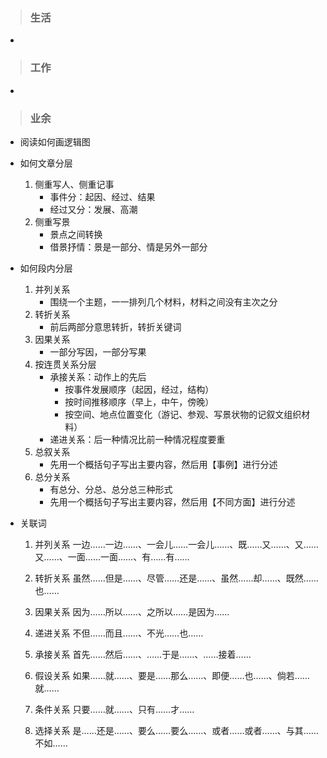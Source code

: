 >### 生活
- 
>### 工作
- 
>### 业余	
- 阅读如何画逻辑图	
- 如何文章分层
	1. 侧重写人、侧重记事
		- 事件分：起因、经过、结果
		- 经过又分：发展、高潮
	1. 侧重写景
		- 景点之间转换
		- 借景抒情：景是一部分、情是另外一部分

- 如何段内分层
	1. 并列关系
		- 围绕一个主题，一一排列几个材料，材料之间没有主次之分
	1. 转折关系
		- 前后两部分意思转折，转折关键词	
	1. 因果关系
		- 一部分写因，一部分写果
	1. 按连贯关系分层
		- 承接关系：动作上的先后
			- 按事件发展顺序（起因，经过，结构）
			- 按时间推移顺序（早上，中午，傍晚）
			- 按空间、地点位置变化（游记、参观、写景状物的记叙文组织材料）
		- 递进关系：后一种情况比前一种情况程度要重
	1. 总叙关系
		- 先用一个概括句子写出主要内容，然后用【事例】进行分述
	1. 总分关系
		- 有总分、分总、总分总三种形式
		- 先用一个概括句子写出主要内容，然后用【不同方面】进行分述
- 关联词
	1. 并列关系
	一边……一边……、一会儿……一会儿……、既……又……、又……又……、一面……一面……、有……有……
	1. 转折关系
	虽然……但是……、尽管……还是……、虽然……却……、既然……也……
	1. 因果关系
	因为……所以……、之所以……是因为……

	1. 递进关系
	不但……而且……、不光……也……
	1. 承接关系
	首先……然后……、……于是……、……接着……

	1. 假设关系
	如果……就……、要是……那么……、即便……也……、倘若……就……
	1. 条件关系
	只要……就……、只有……才……

	1. 选择关系
	是……还是……、要么……要么……、或者……或者……、与其……不如……
	